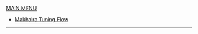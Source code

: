 [MAIN MENU](https://github.com/caseyjeremiason/C2/blob/main/README.md)

- [Makhaira Tuning Flow](https://github.com/Makhaira/Tuning/blob/main/flow.md)
----------------------------------------------------------------------------------------------------
